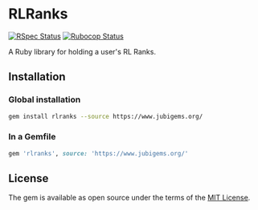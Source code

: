 # RLRanks

[![RSpec Status](https://github.com/jubishop/rlranks/workflows/RSpec/badge.svg)](https://github.com/jubishop/rlranks/actions/workflows/rspec.yml)  [![Rubocop Status](https://github.com/jubishop/rlranks/workflows/Rubocop/badge.svg)](https://github.com/jubishop/rlranks/actions/workflows/rubocop.yml)

A Ruby library for holding a user's RL Ranks.

## Installation

### Global installation

```zsh
gem install rlranks --source https://www.jubigems.org/
```

### In a Gemfile

```ruby
gem 'rlranks', source: 'https://www.jubigems.org/'
```

## License

The gem is available as open source under the terms of the [MIT License](https://opensource.org/licenses/MIT).
